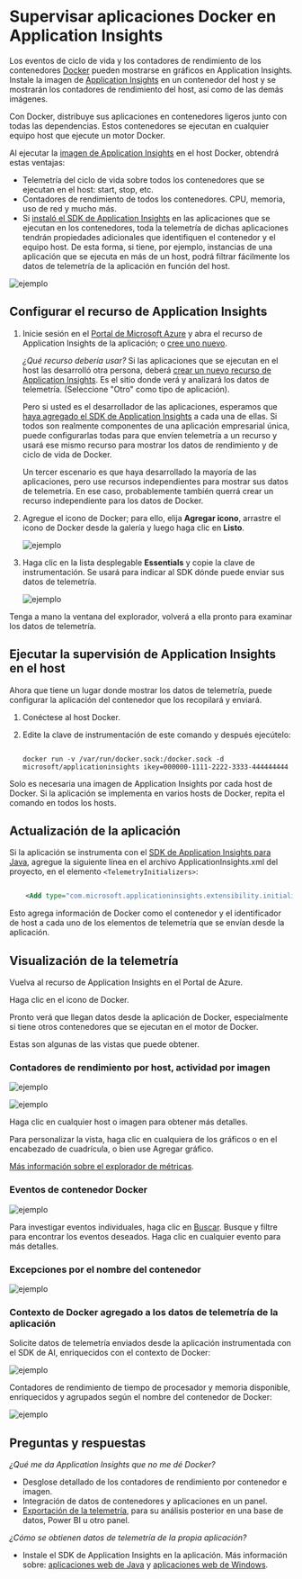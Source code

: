 <properties 
	pageTitle="Supervisar aplicaciones Docker en Application Insights" 
	description="En Application Insights, se pueden mostrar los contadores de rendimiento, los eventos y las excepciones de Docker, además de la telemetría de las aplicaciones en contenedor." 
	services="application-insights" 
    documentationCenter=""
	authors="alancameronwills" 
	manager="douge"/>

<tags 
	ms.service="application-insights" 
	ms.workload="tbd" 
	ms.tgt_pltfrm="ibiza" 
	ms.devlang="na" 
	ms.topic="article" 
	ms.date="12/01/2015" 
	ms.author="awills"/>
 
# Supervisar aplicaciones Docker en Application Insights

Los eventos de ciclo de vida y los contadores de rendimiento de los contenedores [Docker](https://www.docker.com/) pueden mostrarse en gráficos en Application Insights. Instale la imagen de [Application Insights](app-insights-overview.md) en un contenedor del host y se mostrarán los contadores de rendimiento del host, así como de las demás imágenes.

Con Docker, distribuye sus aplicaciones en contenedores ligeros junto con todas las dependencias. Estos contenedores se ejecutan en cualquier equipo host que ejecute un motor Docker.

Al ejecutar la [imagen de Application Insights](https://hub.docker.com/r/microsoft/applicationinsights/) en el host Docker, obtendrá estas ventajas:

* Telemetría del ciclo de vida sobre todos los contenedores que se ejecutan en el host: start, stop, etc.
* Contadores de rendimiento de todos los contenedores. CPU, memoria, uso de red y mucho más.
* Si [instaló el SDK de Application Insights](app-insights-java-live.md) en las aplicaciones que se ejecutan en los contenedores, toda la telemetría de dichas aplicaciones tendrán propiedades adicionales que identifiquen el contenedor y el equipo host. De esta forma, si tiene, por ejemplo, instancias de una aplicación que se ejecuta en más de un host, podrá filtrar fácilmente los datos de telemetría de la aplicación en función del host.

![ejemplo](./media/app-insights-docker/00.png)


## Configurar el recurso de Application Insights

1. Inicie sesión en el [Portal de Microsoft Azure](https://azure.com) y abra el recurso de Application Insights de la aplicación; o [cree uno nuevo](app-insights-create-new-resource.md). 

    *¿Qué recurso debería usar?* Si las aplicaciones que se ejecutan en el host las desarrolló otra persona, deberá [crear un nuevo recurso de Application Insights](app-insights-create-new-resource.md). Es el sitio donde verá y analizará los datos de telemetría. (Seleccione "Otro" como tipo de aplicación).

    Pero si usted es el desarrollador de las aplicaciones, esperamos que [haya agregado el SDK de Application Insights](app-insights-java-live.md) a cada una de ellas. Si todos son realmente componentes de una aplicación empresarial única, puede configurarlas todas para que envíen telemetría a un recurso y usará ese mismo recurso para mostrar los datos de rendimiento y de ciclo de vida de Docker.

    Un tercer escenario es que haya desarrollado la mayoría de las aplicaciones, pero use recursos independientes para mostrar sus datos de telemetría. En ese caso, probablemente también querrá crear un recurso independiente para los datos de Docker.

2.	Agregue el icono de Docker; para ello, elija **Agregar icono**, arrastre el icono de Docker desde la galería y luego haga clic en **Listo**.

    ![ejemplo](./media/app-insights-docker/03.png)


3. Haga clic en la lista desplegable **Essentials** y copie la clave de instrumentación. Se usará para indicar al SDK dónde puede enviar sus datos de telemetría.


    ![ejemplo](./media/app-insights-docker/02-props.png)

Tenga a mano la ventana del explorador, volverá a ella pronto para examinar los datos de telemetría.


## Ejecutar la supervisión de Application Insights en el host
 
Ahora que tiene un lugar donde mostrar los datos de telemetría, puede configurar la aplicación del contenedor que los recopilará y enviará.

1.	Conéctese al host Docker. 
2.	Edite la clave de instrumentación de este comando y después ejecútelo:
 
    ```

    docker run -v /var/run/docker.sock:/docker.sock -d microsoft/applicationinsights ikey=000000-1111-2222-3333-444444444
    ```

Solo es necesaria una imagen de Application Insights por cada host de Docker. Si la aplicación se implementa en varios hosts de Docker, repita el comando en todos los hosts.

## Actualización de la aplicación

Si la aplicación se instrumenta con el [SDK de Application Insights para Java](app-insights-java-get-started.md), agregue la siguiente línea en el archivo ApplicationInsights.xml del proyecto, en el elemento `<TelemetryInitializers>`:

```xml

    <Add type="com.microsoft.applicationinsights.extensibility.initializer.docker.DockerContextInitializer"/> 
```

Esto agrega información de Docker como el contenedor y el identificador de host a cada uno de los elementos de telemetría que se envían desde la aplicación.

## Visualización de la telemetría

Vuelva al recurso de Application Insights en el Portal de Azure.

Haga clic en el icono de Docker.

Pronto verá que llegan datos desde la aplicación de Docker, especialmente si tiene otros contenedores que se ejecutan en el motor de Docker.


Estas son algunas de las vistas que puede obtener.

### Contadores de rendimiento por host, actividad por imagen


![ejemplo](./media/app-insights-docker/10.png)


![ejemplo](./media/app-insights-docker/11.png)



Haga clic en cualquier host o imagen para obtener más detalles.



Para personalizar la vista, haga clic en cualquiera de los gráficos o en el encabezado de cuadrícula, o bien use Agregar gráfico.

[Más información sobre el explorador de métricas](app-insights-metrics-explorer.md).

### Eventos de contenedor Docker


![ejemplo](./media/app-insights-docker/13.png)

Para investigar eventos individuales, haga clic en [Buscar](app-insights-diagnostic-search.md). Busque y filtre para encontrar los eventos deseados. Haga clic en cualquier evento para más detalles.
 
### Excepciones por el nombre del contenedor
 

![ejemplo](./media/app-insights-docker/14.png)

### Contexto de Docker agregado a los datos de telemetría de la aplicación

Solicite datos de telemetría enviados desde la aplicación instrumentada con el SDK de AI, enriquecidos con el contexto de Docker:

![ejemplo](./media/app-insights-docker/16.png)

Contadores de rendimiento de tiempo de procesador y memoria disponible, enriquecidos y agrupados según el nombre del contenedor de Docker:


![ejemplo](./media/app-insights-docker/15.png)





## Preguntas y respuestas

*¿Qué me da Application Insights que no me dé Docker?*

* Desglose detallado de los contadores de rendimiento por contenedor e imagen.
* Integración de datos de contenedores y aplicaciones en un panel.
* [Exportación de la telemetría](app-insights-export-telemetry.md), para su análisis posterior en una base de datos, Power BI u otro panel.

*¿Cómo se obtienen datos de telemetría de la propia aplicación?*

* Instale el SDK de Application Insights en la aplicación. Más información sobre: [aplicaciones web de Java](app-insights-java-get-started.md) y [aplicaciones web de Windows](app-insights-asp-net.md).

<!---HONumber=AcomDC_1203_2015-->
